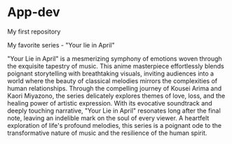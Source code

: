 # App-dev
My first repository

My favorite series - "Your lie in April"

"Your Lie in April" is a mesmerizing symphony of emotions woven through the exquisite tapestry of music. This anime masterpiece effortlessly blends poignant storytelling with breathtaking visuals, inviting audiences into a world where the beauty of classical melodies mirrors the complexities of human relationships. Through the compelling journey of Kousei Arima and Kaori Miyazono, the series delicately explores themes of love, loss, and the healing power of artistic expression. With its evocative soundtrack and deeply touching narrative, "Your Lie in April" resonates long after the final note, leaving an indelible mark on the soul of every viewer. A heartfelt exploration of life's profound melodies, this series is a poignant ode to the transformative nature of music and the resilience of the human spirit.
